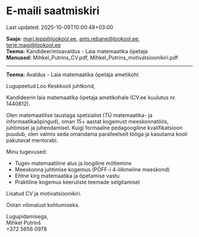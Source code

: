# E-maili saatmiskiri

Last updated: 2025-10-09T10:00:48+03:00

**Saaja:** <mari.lepp@lookool.ee>, <ants.rebane@lookool.ee>, <terje.magi@lookool.ee>  
**Teema:** Kandideerimisavaldus - Laia matemaatika õpetaja  
**Manused:** Mihkel_Putrins_CV.pdf, Mihkel_Putrins_motivatsioonikiri.pdf

---

**Teema:** Avaldus - Laia matemaatika õpetaja ametikoht

Lugupeetud Loo Keskkooli juhtkond,

Kandideerin laia matemaatika õpetaja ametikohale (CV.ee kuulutus nr. 1440812).

Olen matemaatilise taustaga spetsialist (TÜ matemaatika- ja informaatikaõpingud), oman 15+ aastat kogemust meeskonnatöös, juhtimisel ja juhendamisel. Kuigi formaalne pedagoogiline kvalifikatsioon puudub, olen valmis seda omandama paralleelselt tööga ja kasutama kooli pakutavat mentorabi.

Minu tugevused:

- Tugev matemaatiline alus ja loogiline mõtlemine
- Meeskonna juhtimise kogemus (PÖFF-i 4-liikmeline meeskond)
- Ehtne kirg matemaatika ja õpetamise vastu
- Praktiline kogemus keeruliste teemade selgitamisel

Lisatud CV ja motivatsioonikiri.

Ootan võimalust kohtumiseks.

Lugupidamisega,  
Mihkel Putrinš  
+372 5656 0978
